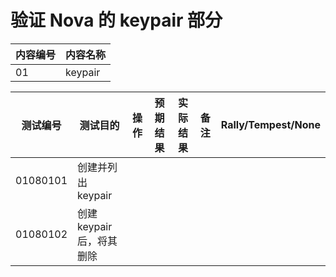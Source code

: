# 验证 Nova 的 keypair 部分

|内容编号|内容名称|
|--------|--------|
|01|keypair|


|测试编号|测试目的|操作|预期结果|实际结果|备注|Rally/Tempest/None|
|--------|--------|----|--------|--------|----|------------------|
|01080101|创建并列出 keypair||||||
|01080102|创建 keypair 后，将其删除||||||

